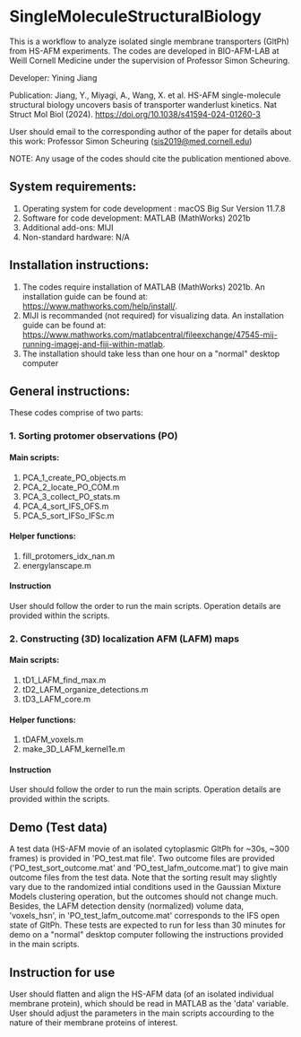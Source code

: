 # SingleMoleculeStructuralBiology
This is a workflow to analyze isolated single membrane transporters (GltPh) from HS-AFM experiments. The codes are developed in BIO-AFM-LAB at Weill Cornell Medicine under the supervision of Professor Simon Scheuring.

Developer: Yining Jiang

Publication: Jiang, Y., Miyagi, A., Wang, X. et al. HS-AFM single-molecule structural biology uncovers basis of transporter wanderlust kinetics. Nat Struct Mol Biol (2024). https://doi.org/10.1038/s41594-024-01260-3

User should email to the corresponding author of the paper for details about this work: Professor Simon Scheuring (sis2019@med.cornell.edu)

NOTE: Any usage of the codes should cite the publication mentioned above.

## System requirements:
1. Operating system for code development : macOS Big Sur Version 11.7.8
2. Software for code development: MATLAB (MathWorks) 2021b
3. Additional add-ons: MIJI
4. Non-standard hardware: N/A

## Installation instructions: 
1. The codes require installation of MATLAB (MathWorks) 2021b. An installation guide can be found at: https://www.mathworks.com/help/install/.
2. MIJI is recommanded (not required) for visualizing data. An installation guide can be found at: https://www.mathworks.com/matlabcentral/fileexchange/47545-mij-running-imagej-and-fiji-within-matlab.
3. The installation should take less than one hour on a "normal" desktop computer

## General instructions:
These codes comprise of two parts:
### 1. Sorting protomer observations (PO)
#### Main scripts:
1. PCA_1_create_PO_objects.m
2. PCA_2_locate_PO_COM.m
3. PCA_3_collect_PO_stats.m
4. PCA_4_sort_IFS_OFS.m
5. PCA_5_sort_IFSo_IFSc.m
#### Helper functions:
1. fill_protomers_idx_nan.m
2. energylanscape.m

#### Instruction
User should follow the order to run the main scripts. Operation details are provided within the scripts.

### 2. Constructing (3D) localization AFM (LAFM) maps
#### Main scripts:
1. tD1_LAFM_find_max.m
2. tD2_LAFM_organize_detections.m
3. tD3_LAFM_core.m

#### Helper functions:
1. tDAFM_voxels.m
2. make_3D_LAFM_kernel1e.m

#### Instruction
User should follow the order to run the main scripts. Operation details are provided within the scripts.

## Demo (Test data)
A test data (HS-AFM movie of an isolated cytoplasmic GltPh for ~30s, ~300 frames) is provided in 'PO_test.mat file'. Two outcome files are provided ('PO_test_sort_outcome.mat' and 'PO_test_lafm_outcome.mat') to give main outcome files from the test data. Note that the sorting result may slightly vary due to the randomized intial conditions used in the Gaussian Mixture Models clustering operation, but the outcomes should not change much. Besides, the LAFM detection density (normalized) volume data, 'voxels_hsn', in 'PO_test_lafm_outcome.mat' corresponds to the IFS open state of GltPh. 
These tests are expected to run for less than 30 minutes for demo on a "normal" desktop computer following the instructions provided in the main scripts.

## Instruction for use
User should flatten and align the HS-AFM data (of an isolated individual membrane protein), which should be read in MATLAB as the 'data' variable. User should adjust the parameters in the main scripts accourding to the nature of their membrane proteins of interest.
